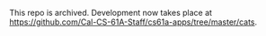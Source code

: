 This repo is archived. Development now takes place at https://github.com/Cal-CS-61A-Staff/cs61a-apps/tree/master/cats.
